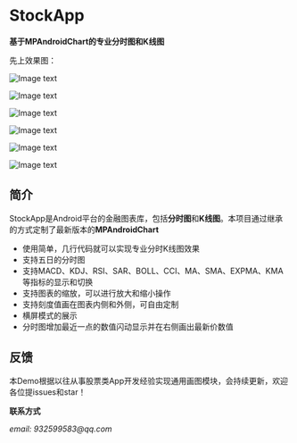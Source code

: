 # StockApp

**基于MPAndroidChart的专业分时图和K线图**

先上效果图：

![Image text](screenshot/fs1.jpg)

![Image text](screenshot/fs2.jpg)

![Image text](screenshot/k.jpg)

![Image text](screenshot/fs1_land.jpg)

![Image text](screenshot/fs2_land.jpg)

![Image text](screenshot/k_land.jpg)

## 简介

StockApp是Android平台的金融图表库，包括**分时图**和**K线图**。本项目通过继承的方式定制了最新版本的**MPAndroidChart**

- 使用简单，几行代码就可以实现专业分时K线图效果
- 支持五日的分时图
- 支持MACD、KDJ、RSI、SAR、BOLL、CCI、MA、SMA、EXPMA、KMA等指标的显示和切换
- 支持图表的缩放，可以进行放大和缩小操作
- 支持刻度值画在图表内侧和外侧，可自由定制
- 横屏模式的展示
- 分时图增加最近一点的数值闪动显示并在右侧画出最新价数值


   
## 反馈

本Demo根据以往从事股票类App开发经验实现通用画图模块，会持续更新，欢迎各位提issues和star！

**联系方式**

_email: 932599583@qq.com_
